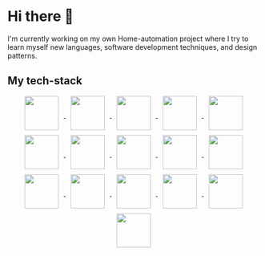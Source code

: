 # Hi there 👋

I'm currently working on my own Home-automation project where I try to learn myself new languages, software development techniques, and design patterns.

## My tech-stack

<p align="center">
<a href='https://go.dev/'>
<img go align="center" style="padding-left: 10px; padding-right: 10px; padding-bottom: 10px;" width="68px" height="68px" src="https://juststickers.in/wp-content/uploads/2016/07/go-programming-language.png" /> 
</a>
<a href='https://www.python.org/'>
<img python align="center" style="padding-left: 10px; padding-right: 10px; padding-bottom: 10px;" width="68px"  height="68px" src="https://upload.wikimedia.org/wikipedia/commons/thumb/c/c3/Python-logo-notext.svg/1200px-Python-logo-notext.svg.png" />
</a>
<a href='https://en.cppreference.com/w/'>
<img cpp align="center" style="padding-left: 10px; padding-right: 10px; padding-bottom: 10px;" width="68px"  height="68px" src="https://upload.wikimedia.org/wikipedia/commons/thumb/1/18/ISO_C%2B%2B_Logo.svg/1200px-ISO_C%2B%2B_Logo.svg.png" />
</a>
<a href='https://en.wikipedia.org/wiki/C_(programming_language)'>
<img c align="center" style="padding-left: 10px; padding-right: 10px; padding-bottom: 10px;" width="68px"  height="68px" src="https://upload.wikimedia.org/wikipedia/commons/1/19/C_Logo.png" />
</a>
<a href='https://grpc.io/'>
<img grpc align="center" style="padding-left: 10px; padding-right: 10px; padding-bottom: 10px;" width="68px"  height="68px" src="https://www.drupal.org/files/project-images/rain-drop-hi.png" />
</a>
<a href='https://kafka.apache.org/'>
<img kafka align="center" style="padding-left: 10px; padding-right: 10px; padding-bottom: 10px;" width="68px"  height="68px" src="https://svn.apache.org/repos/asf/kafka/site/logos/originals/png/TALL%20-%20Black%20on%20Transparent.png" />
</a>
<a href='https://kafka.apache.org/'>
<img docker align="center" style="padding-left: 10px; padding-right: 10px; padding-bottom: 10px;" width="68px"  height="68px" src="https://developers.redhat.com/sites/default/files/styles/article_feature/public/blog/2014/05/homepage-docker-logo.png?itok=zx0e-vcP" />
</a>
<a href='https://www.mongodb.com/'>
<img mongo align="center" style="padding-left: 10px; padding-right: 10px; padding-bottom: 10px;" width="68px"  height="68px" src="https://emanueleciriachi.net/wp-content/uploads/2019/01/logo-mongodb-png-mongodb-logo-png-400.png" />
</a>
<a href='https://en.wikipedia.org/wiki/Representational_state_transfer'>
<img rest align="center" style="padding-left: 10px; padding-right: 10px; padding-bottom: 10px;" width="68px"  height="68px" src="https://i1.wp.com/techxposer.com/wp-content/uploads/2019/12/grpc-icon.png?fit=626%2C664" />
</a>
<a href='https://git-scm.com/'>
<img git align="center" style="padding-left: 10px; padding-right: 10px; padding-bottom: 10px;" width="68px"  height="68px" src="https://git-scm.com/images/logos/downloads/Git-Icon-1788C.png" />
</a>
<a href='https://www.zephyrproject.org/'>
<img zephyr align="center" style="padding-left: 10px; padding-right: 10px; padding-bottom: 10px;" width="68px"  height="68px" src="https://spng.subpng.com/20181119/xeq/kisspng-logo-brand-product-line-angle-zephyr-logo-bing-images-5bf2599adb8b34.3971200215426093068993.jpg" />
</a>
<a href='https://openthread.io/'>
<img thread align="center" style="padding-left: 10px; padding-right: 10px; padding-bottom: 10px;" width="68px"  height="68px" src="https://svn.apache.org/repos/asf/kafka/site/logos/originals/png/WIDE%20-%20Black%20on%20Transparent.png" />
</a>
<a href='https://www.bluetooth.com/learn-about-bluetooth/recent-enhancements/mesh/'>
<img ble align="center" style="padding-left: 10px; padding-right: 10px; padding-bottom: 10px;" width="68px"  height="68px" src="https://www.vhv.rs/dpng/d/52-524995_bluetooth-png-transparent-png.png" />
</a>
<a href='https://www.linux.org/'>
<img linux align="center" style="padding-left: 10px; padding-right: 10px; padding-bottom: 10px;" width="68px"  height="68px" src="https://e7.pngegg.com/pngimages/513/3/png-clipart-ubuntu-snappy-installation-canonical-package-format-no-1-text-trademark.png" />
</a>
<a href='https://en.wikipedia.org/wiki/Internet_of_things'>
<img iot align="center" style="padding-left: 10px; padding-right: 10px; padding-bottom: 10px;" width="68px"  height="68px" src="https://p7.hiclipart.com/preview/1019/163/672/computer-icons-share-icon-iot-icon-thumbnail.jpg" />
</a>
<a href='https://en.wikipedia.org/wiki/CI/CD'>
<img cicd align="center" style="padding-left: 10px; padding-right: 10px; padding-bottom: 10px;" width="68px"  height="68px" src="https://e7.pngegg.com/pngimages/464/659/png-clipart-devops-computer-icons-agile-software-development-others-miscellaneous-text-thumbnail.png" />
</a>
</p>
